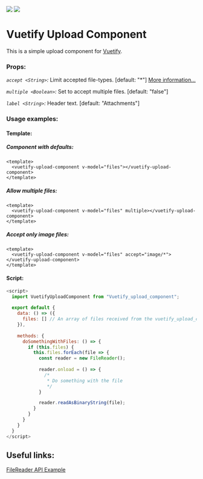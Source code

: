 ![](https://img.shields.io/npm/v/vuetify-upload-component.svg)
![](https://img.shields.io/github/size/avrtau/vuetify_upload_component/src/Vuetify_upload_component.vue.svg)
# Vuetify Upload Component
This is a simple upload component for [Vuetify](https://vuetifyjs.com/en/).

### Props:
*`accept <String>`:* Limit accepted file-types. [default: "\*"] [More information...](https://developer.mozilla.org/en-US/docs/Web/HTML/Element/input#attr-accept)

*`multiple <Boolean>`:* Set to accept multiple files. [default: "false"]

*`label <String>`:* Header text. [default: "Attachments"]

### Usage examples:
#### Template:
##### Component with defaults:
```vue
<template>
  <vuetify-upload-component v-model="files"></vuetify-upload-component>
</template>
```
##### Allow multiple files:
```vue
<template>
  <vuetify-upload-component v-model="files" multiple></vuetify-upload-component>
</template>
```
##### Accept only image files:
```vue
<template>
  <vuetify-upload-component v-model="files" accept="image/*"></vuetify-upload-component>
</template>
```
#### Script:
```javascript
<script>
  import VuetifyUploadComponent from "Vuetify_upload_component";
  
  export default {
    data: () => ({
      files: [] // An array of files received from the vuetify_upload_component
    }),
    
    methods: {
      doSomethingWithFiles: () => {
        if (this.files) {
          this.files.forEach(file => {
            const reader = new FileReader();
        
            reader.onload = () => {
              /*
               * Do something with the file
               */
            }

            reader.readAsBinaryString(file);
          }
        }
      }
    }
  }
</script>
```

## Useful links:
[FileReader API Example](https://developer.mozilla.org/en-US/docs/Web/API/File/Using_files_from_web_applications#Handling_the_upload_process_for_a_file)
